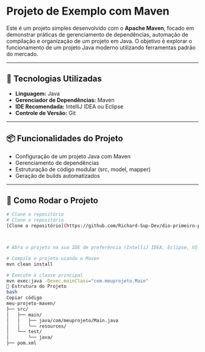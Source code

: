 
# Projeto de Exemplo com Maven

Este é um projeto simples desenvolvido com o **Apache Maven**, focado em demonstrar práticas de gerenciamento de dependências, automação de compilação e organização de um projeto em Java. O objetivo é explorar o funcionamento de um projeto Java moderno utilizando ferramentas padrão do mercado.

---

## 🚀 Tecnologias Utilizadas
- **Linguagem:** Java  
- **Gerenciador de Dependências:** Maven  
- **IDE Recomendada:** IntelliJ IDEA ou Eclipse  
- **Controle de Versão:** Git  

---

## 📦 Funcionalidades do Projeto
- Configuração de um projeto Java com Maven  
- Gerenciamento de dependências  
- Estruturação de código modular (src, model, mapper)  
- Geração de builds automatizados  

---

## 🔧 Como Rodar o Projeto

```bash
# Clone o repositório
# Clone o repositório
[Clone o repositório](https://github.com/Richard-Sup-Dev/dio-primeiro-projeto-maven.git)



# Abra o projeto na sua IDE de preferência (IntelliJ IDEA, Eclipse, VS Code)

# Compile o projeto usando o Maven
mvn clean install

# Execute a classe principal
mvn exec:java -Dexec.mainClass="com.meuprojeto.Main"
📂 Estrutura do Projeto
bash
Copiar código
meu-projeto-maven/
├── src/
│   ├── main/
│   │   ├── java/com/meuprojeto/Main.java
│   │   └── resources/
│   └── test/
│       └── java/
├── pom.xml
